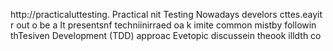 
http://practicaluttesting.
Practical nit Testing 
Nowadays develors cttes.eayit  r out o be a
It presentsnf techniinirraed oa  k imite common mistby followin thTesiven Development (TDD) approac Evetopic discussein theook  illdth co













